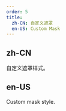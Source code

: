 ```yaml
---
order: 5
title:
  zh-CN: 自定义遮罩
  en-US: Custom Mask
---
```


## zh-CN

自定义遮罩样式。

## en-US

Custom mask style.
